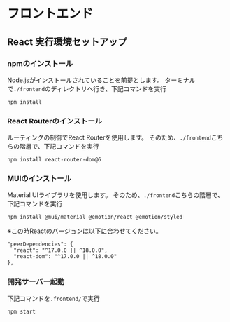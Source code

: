# フロントエンド

## React 実行環境セットアップ

### npmのインストール

Node.jsがインストールされていることを前提とします。
ターミナルで`./frontend`のディレクトリへ行き、下記コマンドを実行
```
npm install
```

### React Routerのインストール

ルーティングの制御でReact Routerを使用します。
そのため、`./frontend`こちらの階層で、下記コマンドを実行

```
npm install react-router-dom@6
```

### MUIのインストール

Material UIライブラリを使用します。
そのため、`./frontend`こちらの階層で、下記コマンドを実行

```
npm install @mui/material @emotion/react @emotion/styled
```

※この時Reactのバージョンは以下に合わせてください。
```
"peerDependencies": {
  "react": "^17.0.0 || ^18.0.0",
  "react-dom": "^17.0.0 || ^18.0.0"
},
```

### 開発サーバー起動

下記コマンドを`.frontend/`で実行

```
npm start
```

